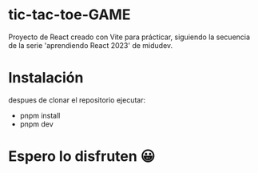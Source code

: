 # tic-tac-toe-GAME
Proyecto de React creado con Vite para prácticar, siguiendo la secuencia de la serie 'aprendiendo React 2023' de midudev.

# Instalación

despues de clonar el repositorio ejecutar:
- pnpm install
- pnpm dev

# Espero lo disfruten 😀
